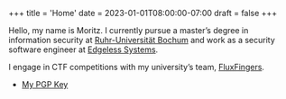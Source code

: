+++
title = 'Home'
date = 2023-01-01T08:00:00-07:00
draft = false
+++

Hello, my name is Moritz. I currently pursue a master’s degree in information security at [Ruhr-Universität Bochum](https://informatik.rub.de/) and work as a security software engineer at [Edgeless Systems](https://edgeless.systems/).

I engage in CTF competitions with my university’s team, [FluxFingers](https://fluxfingers.net/).

- [My PGP Key](./pgp.txt)
